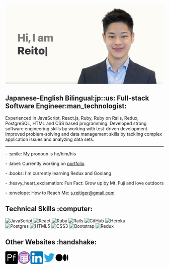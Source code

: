 <img src=src/header/header.png alt="header">
<h2>Japanese-English Bilingual:jp::us: Full-stack Software Engineer:man_technologist:</h2>
<p>Experienced in JavaScript, React.js, Ruby, Ruby on Rails, Redux, PostgreSQL, HTML and CSS based programming.
Developed strong software engineering skills by working with test-driven development.
Improved problem-solving and data management skills by tackling complex application issues and analyzing data sets.
</p>

<hr />

<p> - :smile: My pronoun is he/him/his</p>
<p> - :label: Currently working on <a href="https://github.com/reitoserizawa/portfolio-app">portfolio</a></p>
<p> - :books: I'm currently learning Redux and Goolang</p>
<p> - :heavy_heart_exclamation: Fun Fact: Grow up by Mt. Fuji and love outdoors</p>
<p> - :envelope: How to Reach Me: <a href="mailto:s.reitiger@gmail.com">s.reitiger@gmail.com</a></p>

<h2>Technical Skills :computer:</h2>

![JavaScript](https://img.shields.io/badge/javascript-%23323330.svg?style=for-the-badge&logo=javascript&logoColor=%23F7DF1E) ![React](https://img.shields.io/badge/react-%2320232a.svg?style=for-the-badge&logo=react&logoColor=%2361DAFB) ![Ruby](https://img.shields.io/badge/ruby-%23CC342D.svg?style=for-the-badge&logo=ruby&logoColor=white) ![Rails](https://img.shields.io/badge/rails-%23CC0000.svg?style=for-the-badge&logo=ruby-on-rails&logoColor=white) ![GitHub](https://img.shields.io/badge/github-%23121011.svg?style=for-the-badge&logo=github&logoColor=white) ![Heroku](https://img.shields.io/badge/heroku-%23430098.svg?style=for-the-badge&logo=heroku&logoColor=white)
<br />
![Postgres](https://img.shields.io/badge/postgres-%23316192.svg?style=for-the-badge&logo=postgresql&logoColor=white) ![HTML5](https://img.shields.io/badge/html5-%23E34F26.svg?style=for-the-badge&logo=html5&logoColor=white) ![CSS3](https://img.shields.io/badge/css3-%231572B6.svg?style=for-the-badge&logo=css3&logoColor=white) ![Bootstrap](https://img.shields.io/badge/bootstrap-%23563D7C.svg?style=for-the-badge&logo=bootstrap&logoColor=white) ![Redux](https://img.shields.io/badge/redux-%23593d88.svg?style=for-the-badge&logo=redux&logoColor=white)

<h2>Other Websites :handshake:</h2>

<p>
<a href="http://reito.me/">
<img src=src/website-logo/portfolio-logo.png width=40px align=left alt="portfolio">
</a>
</p>

<p>
<a href="https://drive.google.com/file/d/1wOY6bG_KdcjZO0xNMcidgLaLQHu8A4Cl/view?usp=sharing">
<img src=src/website-logo/resume-logo.png width=40px align=left alt="resume">
</a>
</p>

<p>
<a href="https://www.linkedin.com/in/reitos/">
<img src=src/website-logo/linkedin-icon.png width=40px align=left alt="linkedin icon">
</a>
</p>

<p>
<a href="https://twitter.com/reitotter">
<img src=src/website-logo/twitter-logo.webp width=40px align=left alt="twitter icon">
</a>
</p>

<p>
<a href="https://medium.com/@s.reitiger">
<img src=src/website-logo/medium.png width=40px align=left alt="medium icon">
</a>
</p>

